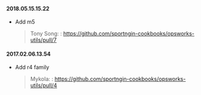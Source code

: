 #### 2018.05.15.15.22
* Add m5

  > Tony Song: : https://github.com/sportngin-cookbooks/opsworks-utils/pull/7

#### 2017.02.06.13.54
* Add r4 family

  > Mykola: : https://github.com/sportngin-cookbooks/opsworks-utils/pull/4

